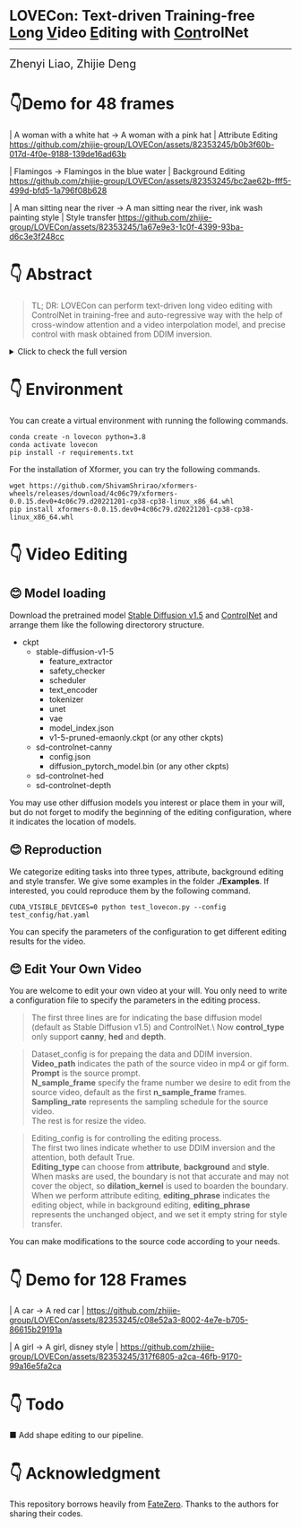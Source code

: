 <span style="font-size: 25px;">**LOVECon: Text-driven Training-free <span style="text-decoration: underline;">Lo</span>ng <span style="text-decoration: underline;">V</span>ideo <span style="text-decoration: underline;">E</span>diting with <span style="text-decoration: underline;">Con</span>trolNet**

---
<span style="font-size: 20px;">Zhenyi Liao, Zhijie Deng</span>


# 👇Demo for **48** frames
| A woman with a white hat -> A woman with a pink hat | Attribute Editing
https://github.com/zhijie-group/LOVECon/assets/82353245/b0b3f60b-017d-4f0e-9188-139de16ad63b

| Flamingos -> Flamingos in the blue water | Background Editing
https://github.com/zhijie-group/LOVECon/assets/82353245/bc2ae62b-fff5-499d-bfd5-1a796f08b628

| A man sitting near the river -> A man sitting near the river, ink wash painting style | Style transfer
https://github.com/zhijie-group/LOVECon/assets/82353245/1a67e9e3-1c0f-4399-93ba-d6c3e3f248cc


# 👇 Abstract

> TL; DR: LOVECon can perform text-driven long video editing with ControlNet in training-free and auto-regressive way with the help of cross-window attention and a video interpolation model, and precise control with mask obtained from DDIM inversion.

<details>
  <summary>Click to check the full version</summary>
  <p>Leveraging pre-trained conditional diffusion models for video editing without further tuning has gained increasing attention due to its promise in film production,
advertising, etc. Yet, seminal works in this line fall short in generation length,
temporal coherence, or fidelity to the source video. This paper aims to bridge the
gap, establishing a simple and effective baseline for training-free diffusion model-based long video editing. As suggested by prior arts, we build the pipeline upon
ControlNet, which excels at various image editing tasks based on text prompts. To
break down the length constraints caused by limited computational memory, we
split the long video into consecutive windows and develop a novel cross-window
attention mechanism to ensure the consistency of global style and maximize the
smoothness among windows. To achieve more accurate control, we extract the information from the source video via DDIM inversion and integrate the outcomes
into the latent states of the generations. We also incorporate a video frame interpolation model to mitigate the frame-level flickering issue. Extensive empirical
studies verify the superior efficacy of our method over competing baselines across
scenarios, including the replacement of the attributes of foreground objects, style
transfer, and background replacement. In particular, our method manages to edit
videos with up to 128 frames according to user requirements.。</p>
</details>

# 👇 Environment

You can create a virtual environment with running the following commands.

```
conda create -n lovecon python=3.8
conda activate lovecon
pip install -r requirements.txt
```

For the installation of Xformer, you can try the following commands.
```
wget https://github.com/ShivamShrirao/xformers-wheels/releases/download/4c06c79/xformers-0.0.15.dev0+4c06c79.d20221201-cp38-cp38-linux_x86_64.whl
pip install xformers-0.0.15.dev0+4c06c79.d20221201-cp38-cp38-linux_x86_64.whl
```


# 👇 Video Editing
## 😊 Model loading 
Download the pretrained model [Stable Diffusion v1.5](https://huggingface.co/runwayml/stable-diffusion-v1-5/tree/main) and [ControlNet](https://huggingface.co/lllyasviel/sd-controlnet-canny/tree/main) and arrange them like the following directorory structure.
- ckpt
  - stable-diffusion-v1-5
    - feature_extractor
    - safety_checker
    - scheduler
    - text_encoder
    - tokenizer
    - unet
    - vae
    - model_index.json
    - v1-5-pruned-emaonly.ckpt (or any other ckpts)
  - sd-controlnet-canny
    - config.json
    - diffusion_pytorch_model.bin (or any other ckpts)
  - sd-controlnet-hed
  - sd-controlnet-depth

You may use other diffusion models you interest or place them in your will, but do not forget to modify the beginning of the editing configuration, where it indicates the location of models.

## 😊 Reproduction
We categorize editing tasks into three types, attribute, background editing and style transfer. We give some examples in the folder **./Examples**. If interested, you could reproduce them by the following command.

```
CUDA_VISIBLE_DEVICES=0 python test_lovecon.py --config test_config/hat.yaml
```
You can specify the parameters of the configuration to get different editing results for the video.

## 😊 Edit Your Own Video 
You are welcome to edit your own video at your will. You only need to write a configuration file to specify the parameters in the editing process.

>The first three lines are for indicating the base diffusion model (default as Stable Diffusion v1.5) and ControlNet.\ 
Now **control_type** only support **canny**, **hed** and **depth**.

> Dataset_config is for prepaing the data and DDIM inversion. \
**Video_path** indicates the path of the source video in mp4 or gif form.\
**Prompt** is the source prompt.\
**N_sample_frame** specify the frame number we desire to edit from the source video, default as the first **n_sample_frame** frames. \
**Sampling_rate** represents the sampling schedule for the source video.\
The rest is for resize the video.

> Editing_config is for controlling the editing process.\
The first two lines indicate whether to use DDIM inversion and the attention, both default True.\
**Editing_type** can choose from **attribute**, **background** and **style**.
When masks are used, the boundary is not that accurate and may not cover the object, so **dilation_kernel** is used to boarden the boundary.
When we perform attribute editing, **editing_phrase** indicates the editing object, while in background editing, **editing_phrase** represents the unchanged object, and we set it empty string for style transfer.

You can make modifications to the source code according to your needs.


# 👇 Demo for **128** Frames
| A car -> A red car |
https://github.com/zhijie-group/LOVECon/assets/82353245/c08e52a3-8002-4e7e-b705-86615b29191a

| A girl -> A girl, disney style |
https://github.com/zhijie-group/LOVECon/assets/82353245/317f6805-a2ca-46fb-9170-99a16e5fa2ca

# 👇 Todo
■ Add shape editing to our pipeline.

# 👇 Acknowledgment
This repository borrows heavily from [FateZero](https://github.com/ChenyangQiQi/FateZero). Thanks to the authors for sharing their codes.

